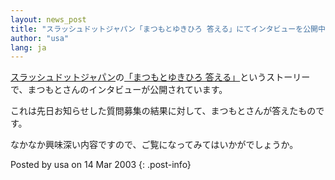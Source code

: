 ```yaml
---
layout: news_post
title: "スラッシュドットジャパン「まつもとゆきひろ 答える」にてインタビューを公開中"
author: "usa"
lang: ja
---
```


[スラッシュドットジャパン][1]の[「まつもとゆきひろ 答える」][2]というストーリーで、まつもとさんのインタビューが公開されています。

これは先日お知らせした質問募集の結果に対して、まつもとさんが答えたものです。

なかなか興味深い内容ですので、ご覧になってみてはいかがでしょうか。

Posted by usa on 14 Mar 2003
{: .post-info}



[1]: http://slashdot.jp/ 
[2]: http://slashdot.jp/article.pl?sid=03/03/14/0258247&amp;topic=86 
